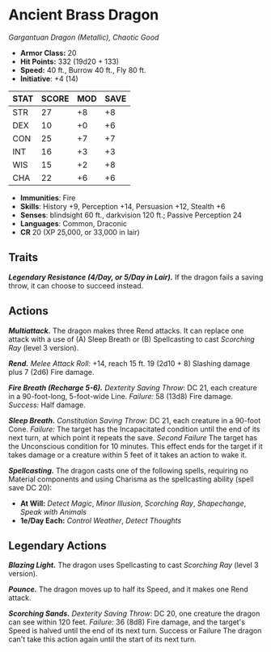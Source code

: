 # Ancient Brass Dragon

*Gargantuan Dragon (Metallic), Chaotic Good*

- **Armor Class:** 20
- **Hit Points:** 332 (19d20 + 133)
- **Speed:** 40 ft., Burrow 40 ft., Fly 80 ft.
- **Initiative**: +4 (14)

|STAT|SCORE|MOD|SAVE|
| --- | --- | --- | ---- |
| STR | 27 | +8 | +8 |
| DEX | 10 | +0 | +6 |
| CON | 25 | +7 | +7 |
| INT | 16 | +3 | +3 |
| WIS | 15 | +2 | +8 |
| CHA | 22 | +6 | +6 |

- **Immunities**: Fire
- **Skills**: History +9, Perception +14, Persuasion +12, Stealth +6
- **Senses**: blindsight 60 ft., darkvision 120 ft.; Passive Perception 24
- **Languages**: Common, Draconic
- **CR** 20 (XP 25,000, or 33,000 in lair)

## Traits

***Legendary Resistance (4/Day, or 5/Day in Lair).*** If the dragon fails a saving throw, it can choose to succeed instead.


## Actions

***Multiattack.*** The dragon makes three Rend attacks. It can replace one attack with a use of (A) Sleep Breath or (B) Spellcasting to cast *Scorching Ray* (level 3 version).

***Rend.*** *Melee Attack Roll:* +14, reach 15 ft. 19 (2d10 + 8) Slashing damage plus 7 (2d6) Fire damage.

***Fire Breath (Recharge 5-6).*** *Dexterity Saving Throw*: DC 21, each creature in a 90-foot-long, 5-foot-wide Line. *Failure:*  58 (13d8) Fire damage. *Success:*  Half damage.

***Sleep Breath.*** *Constitution Saving Throw*: DC 21, each creature in a 90-foot Cone. *Failure:*  The target has the Incapacitated condition until the end of its next turn, at which point it repeats the save. *Second Failure* The target has the Unconscious condition for 10 minutes. This effect ends for the target if it takes damage or a creature within 5 feet of it takes an action to wake it.

***Spellcasting.*** The dragon casts one of the following spells, requiring no Material components and using Charisma as the spellcasting ability (spell save DC 20):

- **At Will:** *Detect Magic*, *Minor Illusion*, *Scorching Ray*, *Shapechange*, *Speak with Animals*
- **1e/Day Each:** *Control Weather*, *Detect Thoughts*

## Legendary Actions

***Blazing Light.*** The dragon uses Spellcasting to cast *Scorching Ray* (level 3 version).

***Pounce.*** The dragon moves up to half its Speed, and it makes one Rend attack.

***Scorching Sands.*** *Dexterity Saving Throw*: DC 20, one creature the dragon can see within 120 feet. *Failure:*  36 (8d8) Fire damage, and the target's Speed is halved until the end of its next turn. Success or Failure The dragon can't take this action again until the start of its next turn.


